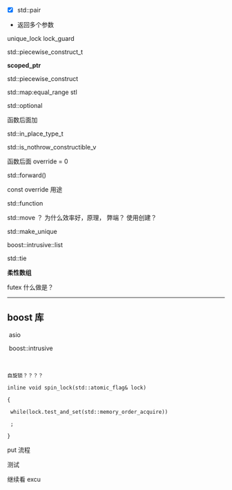 -   [x] std::pair 

-   返回多个参数

unique_lock   lock_guard

std::piecewise_construct_t

**scoped_ptr**

std::piecewise_construct 

std::map:equal_range  stl

std::optional

函数后面加 

std::in_place_type_t

std::is_nothrow_constructible_v 

函数后面 override = 0

std::forward()

 const override  用途 

std::function

std::move ？ 为什么效率好，原理， 弊端？ 使用创建？   

std::make_unique

boost::intrusive::list

std::tie

**柔性数组**

futex  什么做是？



---



## boost 库

​	 asio 

​	 boost::intrusive

​	 

  



```
自旋锁？？？？

inline void spin_lock(std::atomic_flag& lock)

{

 while(lock.test_and_set(std::memory_order_acquire))

 ;

}
```













put 流程



测试

继续看 excu





















